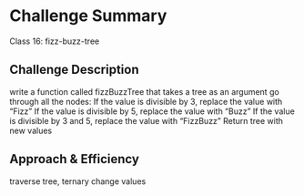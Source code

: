 # Challenge Summary
Class 16: fizz-buzz-tree

## Challenge Description
write a function called fizzBuzzTree that takes a tree as an argument
go through all the nodes:
If the value is divisible by 3, replace the value with “Fizz”
If the value is divisible by 5, replace the value with “Buzz”
If the value is divisible by 3 and 5, replace the value with “FizzBuzz”
Return tree with new values


## Approach & Efficiency
traverse tree, ternary change values